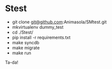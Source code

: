 Stest
=====

- git clone git@github.com:Animasola/SMtest.git
- mkvirtualenv dummy_test
- cd ./Stest/
- pip install -r requirements.txt
- make syncdb
- make migrate
- make run

Ta-da!